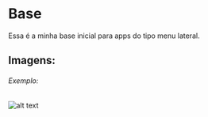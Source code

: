 
# Base

Essa é a minha base inicial para apps do tipo menu lateral.

## Imagens:


###### Exemplo:
![alt text](https://i.imgur.com/zZO2yLg.png)
